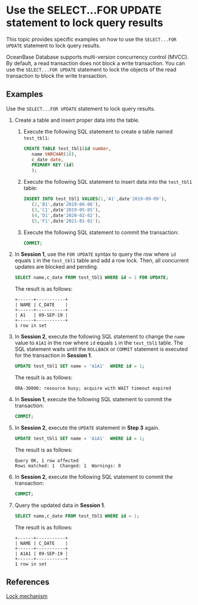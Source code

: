 # Use the SELECT...FOR UPDATE statement to lock query results

This topic provides specific examples on how to use the `SELECT...FOR UPDATE` statement to lock query results.

OceanBase Database supports multi-version concurrency control (MVCC). By default, a read transaction does not block a write transaction. You can use the `SELECT...FOR UPDATE` statement to lock the objects of the read transaction to block the write transaction.

## Examples

Use the `SELECT...FOR UPDATE` statement to lock query results.

1. Create a table and insert proper data into the table.

   1. Execute the following SQL statement to create a table named `test_tbl1`:

      ```sql
      CREATE TABLE test_tbl1(id number,
         name VARCHAR(18),
         c_date date,
         PRIMARY KEY (id)
         );
      ```

   2. Execute the following SQL statement to insert data into the `test_tbl1` table:

      ```sql
      INSERT INTO test_tbl1 VALUES(1,'A1',date'2019-09-09'),
         (2,'B1',date'2019-06-06'),
         (3,'C1',date'2019-05-05'),
         (4,'D1',date'2020-02-02'),
         (5,'F1',date'2021-01-01');
      ```

   3. Execute the following SQL statement to commit the transaction:

      ```sql
      COMMIT;
      ```

2. In **Session 1**, use the `FOR UPDATE` syntax to query the row where `id` equals `1` in the `test_tbl1` table and add a row lock. Then, all concurrent updates are blocked and pending.

   ```sql
   SELECT name,c_date FROM test_tbl1 WHERE id = 1 FOR UPDATE;
   ```

   The result is as follows:

   ```shell
   +------+-----------+
   | NAME | C_DATE    |
   +------+-----------+
   | A1   | 09-SEP-19 |
   +------+-----------+
   1 row in set
   ```

3. In **Session 2**, execute the following SQL statement to change the `name` value to `A1A1` in the row where `id` equals `1` in the `test_tbl1` table. The SQL statement waits until the `ROLLBACK` or `COMMIT` statement is executed for the transaction in **Session 1**.

   ```sql
   UPDATE test_tbl1 SET name = 'A1A1'  WHERE id = 1;
   ```

   The result is as follows:

   ```shell
   ORA-30006: resource busy; acquire with WAIT timeout expired
   ```

4. In **Session 1**, execute the following SQL statement to commit the transaction:

   ```sql
   COMMIT;
   ```

5. In **Session 2**, execute the `UPDATE` statement in **Step 3** again.

   ```sql
   UPDATE test_tbl1 SET name = 'A1A1'  WHERE id = 1;
   ```

   The result is as follows:

   ```shell
   Query OK, 1 row affected
   Rows matched: 1  Changed: 1  Warnings: 0
   ```

6. In **Session 2**, execute the following SQL statement to commit the transaction:

   ```sql
   COMMIT;
   ```

7. Query the updated data in **Session 1**.

   ```sql
   SELECT name,c_date FROM test_tbl1 WHERE id = 1;
   ```

   The result is as follows:

   ```shell
   +------+-----------+
   | NAME | C_DATE    |
   +------+-----------+
   | A1A1 | 09-SEP-19 |
   +------+-----------+
   1 row in set
   ```

## References

[Lock mechanism](../../../../700.reference/100.oceanbase-database-concepts/800.transaction-management/200.transaction-concurrency-and-consistency/300.concurrency-control/200.lock-mechanism.md)
